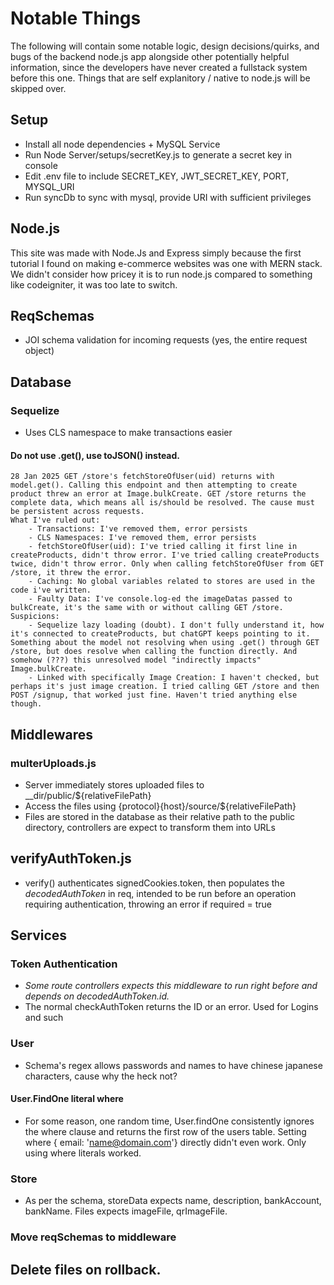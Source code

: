 # Notable Things
The following will contain some notable logic, design decisions/quirks, and bugs of the backend node.js app alongside other potentially helpful information, since the developers have never created a fullstack system before this one. Things that are self explanitory / native to node.js will be skipped over.

## Setup
- Install all node dependencies + MySQL Service
- Run Node Server/setups/secretKey.js to generate a secret key in console
- Edit .env file to include SECRET_KEY, JWT_SECRET_KEY, PORT, MYSQL_URI
- Run syncDb to sync with mysql, provide URI with sufficient privileges

## Node.js
This site was made with Node.Js and Express simply because the first tutorial I found on making e-commerce websites was one with MERN stack. We didn't consider how pricey it is to run node.js compared to something like codeigniter, it was too late to switch.

## ReqSchemas
- JOI schema validation for incoming requests (yes, the entire request object)

## Database
### Sequelize
- Uses CLS namespace to make transactions easier
#### Do not use .get(), use toJSON() instead. 
    28 Jan 2025 GET /store's fetchStoreOfUser(uid) returns with model.get(). Calling this endpoint and then attempting to create product threw an error at Image.bulkCreate. GET /store returns the complete data, which means all is/should be resolved. The cause must be persistent across requests.
    What I've ruled out: 
        - Transactions: I've removed them, error persists
        - CLS Namespaces: I've removed them, error persists
        - fetchStoreOfUser(uid): I've tried calling it first line in createProducts, didn't throw error. I've tried calling createProducts twice, didn't throw error. Only when calling fetchStoreOfUser from GET /store, it threw the error.
        - Caching: No global variables related to stores are used in the code i've written.
        - Faulty Data: I've console.log-ed the imageDatas passed to bulkCreate, it's the same with or without calling GET /store. 
    Suspicions: 
        - Sequelize lazy loading (doubt). I don't fully understand it, how it's connected to createProducts, but chatGPT keeps pointing to it. Something about the model not resolving when using .get() through GET /store, but does resolve when calling the function directly. And somehow (???) this unresolved model "indirectly impacts" Image.bulkCreate.
        - Linked with specifically Image Creation: I haven't checked, but perhaps it's just image creation. I tried calling GET /store and then POST /signup, that worked just fine. Haven't tried anything else though.

## Middlewares
### multerUploads.js
- Server immediately stores uploaded files to __dir/public/${relativeFilePath}
- Access the files using {protocol}{host}/source/${relativeFilePath}
- Files are stored in the database as their relative path to the public directory, controllers are expect to transform them into URLs

## verifyAuthToken.js
- verify() authenticates signedCookies.token, then populates the *decodedAuthToken* in req, intended to be run before an operation requiring authentication, throwing an error if required = true

## Services
### Token Authentication
- *Some route controllers expects this middleware to run right before and depends on decodedAuthToken.id.*
- The normal checkAuthToken returns the ID or an error. Used for Logins and such
### User
- Schema's regex allows passwords and names to have chinese japanese characters, cause why the heck not?
#### User.FindOne literal where
- For some reason, one random time, User.findOne consistently ignores the where clause and returns the first row of the users table. Setting where { email: 'name@domain.com'} directly didn't even work. Only using where literals worked.

### Store
- As per the schema, storeData expects name, description, bankAccount, bankName. Files expects imageFile, qrImageFile.

### Move reqSchemas to middleware

## Delete files on rollback. 